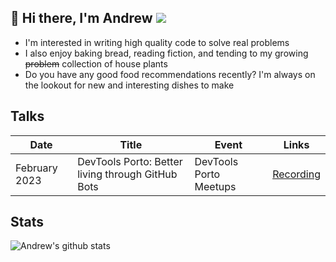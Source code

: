 ## 👋 Hi there, I'm Andrew ![](https://komarev.com/ghpvc/?username=asvoboda)

* I'm interested in writing high quality code to solve real problems
* I also enjoy baking bread, reading fiction, and tending to my growing ~~problem~~ collection of house plants
* Do you have any good food recommendations recently? I'm always on the lookout for new and interesting dishes to make

## Talks

| Date           | Title                                                                      | Event                                                                                           | Links                                                                                       |
| -------------- | -------------------------------------------------------------------------- | ----------------------------------------------------------------------------------------------- | ------------------------------------------------------------------------------------------- |
| February 2023  | DevTools Porto: Better living through GitHub Bots                          |  DevTools Porto Meetups                                                                         | [Recording](https://www.youtube.com/watch?v=fIbWrFN6exM)                                    |

## Stats

![Andrew's github stats](https://github-readme-stats.vercel.app/api?username=asvoboda&show_icons=true&count_private=true&theme=dracula&show_owner=false)

